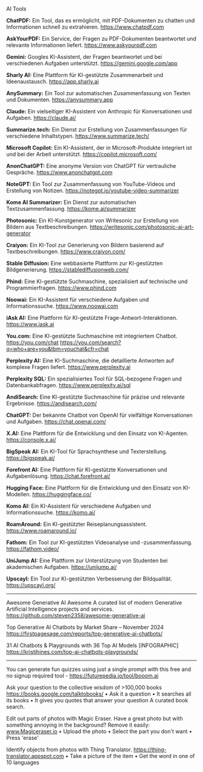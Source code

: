 
AI Tools

**ChatPDF:** 
Ein Tool, das es ermöglicht, mit PDF-Dokumenten zu chatten und Informationen schnell zu extrahieren.
https://www.chatpdf.com

**AskYourPDF:** 
Ein Service, der Fragen zu PDF-Dokumenten beantwortet und relevante Informationen liefert.
https://www.askyourpdf.com

**Gemini:** 
Googles KI-Assistent, der Fragen beantwortet und bei verschiedenen Aufgaben unterstützt.
https://gemini.google.com/app

**Sharly AI:** 
Eine Plattform für KI-gestützte Zusammenarbeit und Ideenaustausch.
https://app.sharly.ai

**AnySummary:** 
Ein Tool zur automatischen Zusammenfassung von Texten und Dokumenten.
https://anysummary.app

**Claude:** 
Ein vielseitiger KI-Assistent von Anthropic für Konversationen und Aufgaben.
https://claude.ai/

**Summarize.tech:** 
Ein Dienst zur Erstellung von Zusammenfassungen für verschiedene Inhaltstypen.
https://www.summarize.tech/

**Microsoft Copilot:** 
Ein KI-Assistent, der in Microsoft-Produkte integriert ist und bei der Arbeit unterstützt.
https://copilot.microsoft.com/

**AnonChatGPT:** 
Eine anonyme Version von ChatGPT für vertrauliche Gespräche.
https://www.anonchatgpt.com

**NoteGPT:** 
Ein Tool zur Zusammenfassung von YouTube-Videos und Erstellung von Notizen.
https://notegpt.io/youtube-video-summarizer

**Kome AI Summarizer:** 
Ein Dienst zur automatischen Textzusammenfassung.
https://kome.ai/summarizer

**Photosonic:** 
Ein KI-Kunstgenerator von Writesonic zur Erstellung von Bildern aus Textbeschreibungen.
https://writesonic.com/photosonic-ai-art-generator

**Craiyon:** 
Ein KI-Tool zur Generierung von Bildern basierend auf Textbeschreibungen.
https://www.craiyon.com/

**Stable Diffusion:** 
Eine webbasierte Plattform zur KI-gestützten Bildgenerierung.
https://stablediffusionweb.com/

**Phind:** 
Eine KI-gestützte Suchmaschine, spezialisiert auf technische und Programmierfragen.
https://www.phind.com

**Noowai:** 
Ein KI-Assistent für verschiedene Aufgaben und Informationssuche.
https://www.noowai.com

**iAsk AI:** 
Eine Plattform für KI-gestützte Frage-Antwort-Interaktionen.
https://www.iask.ai

**You.com:** 
Eine KI-gestützte Suchmaschine mit integriertem Chatbot.
https://you.com/chat
https://you.com/search?q=who+are+you&tbm=youchat&cfr=chat

**Perplexity AI:** 
Eine KI-Suchmaschine, die detaillierte Antworten auf komplexe Fragen liefert.
https://www.perplexity.ai

**Perplexity SQL:** 
Ein spezialisiertes Tool für SQL-bezogene Fragen und Datenbankabfragen.
https://www.perplexity.ai/sql

**AndiSearch:** 
Eine KI-gestützte Suchmaschine für präzise und relevante Ergebnisse.
https://andisearch.com/

**ChatGPT:** 
Der bekannte Chatbot von OpenAI für vielfältige Konversationen und Aufgaben.
https://chat.openai.com/

**X.AI:** 
Eine Plattform für die Entwicklung und den Einsatz von KI-Agenten.
https://console.x.ai/

**BigSpeak AI:** 
Ein KI-Tool für Sprachsynthese und Texterstellung.
https://bigspeak.ai/

**Forefront AI:** 
Eine Plattform für KI-gestützte Konversationen und Aufgabenlösung.
https://chat.forefront.ai/

**Hugging Face:** 
Eine Plattform für die Entwicklung und den Einsatz von KI-Modellen.
https://huggingface.co/

**Komo AI:** 
Ein KI-Assistent für verschiedene Aufgaben und Informationssuche.
https://komo.ai/

**RoamAround:** 
Ein KI-gestützter Reiseplanungsassistent.
https://www.roamaround.io/

**Fathom:** 
Ein Tool zur KI-gestützten Videoanalyse und -zusammenfassung.
https://fathom.video/

**UniJump AI:** 
Eine Plattform zur Unterstützung von Studenten bei akademischen Aufgaben.
https://unijump.ai/

**Upscayl:** 
Ein Tool zur KI-gestützten Verbesserung der Bildqualität.
https://upscayl.org/





--------------------------------------------------------------------------------------------

Awesome Generative AI Awesome
A curated list of modern Generative Artificial Intelligence projects and services.
https://github.com/steven2358/awesome-generative-ai

Top Generative AI Chatbots by Market Share – November 2024
https://firstpagesage.com/reports/top-generative-ai-chatbots/

31 AI Chatbots & Playgrounds with 36 Top AI Models [INFOGRAPHIC]
https://kristihines.com/top-ai-chatbots-playgrounds/

--------------------------------------------------------------------------------------------

You can generate fun quizzes using just a single prompt with this free and no signup required tool -
https://futurepedia.io/tool/booom.ai

Ask your question to the collective wisdom of >100,000 books
https://books.google.com/talktobooks/
• Ask it a question
• It searches all its books
• It gives you quotes that answer your question
A curated book search.


Edit out parts of photos with Magic Eraser. Have a great photo but with something annoying in the background?
Remove it easily:
www.Magiceraser.io
• Upload the photo
• Select the part you don't want
• Press 'erase'


Identify objects from photos with Thing Translator.
https://thing-translator.appspot.com
• Take a picture of the item
• Get the word in one of 10 languages




